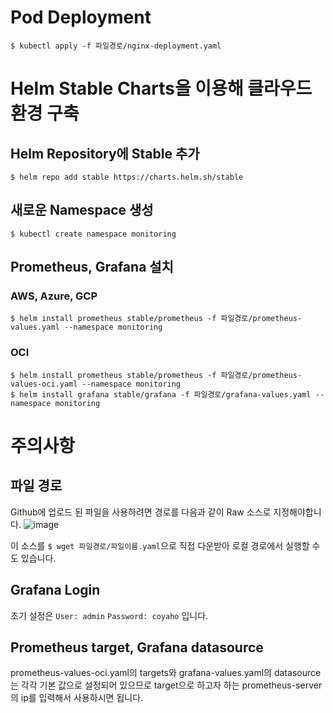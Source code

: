 # Pod Deployment
```
$ kubectl apply -f 파일경로/nginx-deployment.yaml
```

# Helm Stable Charts을 이용해 클라우드 환경 구축

## Helm Repository에 Stable 추가
```
$ helm repo add stable https://charts.helm.sh/stable
```

## 새로운 Namespace 생성
```
$ kubectl create namespace monitoring
```

##  Prometheus, Grafana  설치 

### AWS, Azure, GCP
```
$ helm install prometheus stable/prometheus -f 파일경로/prometheus-values.yaml --namespace monitoring
```

### OCI
```
$ helm install prometheus stable/prometheus -f 파일경로/prometheus-values-oci.yaml --namespace monitoring
$ helm install grafana stable/grafana -f 파일경로/grafana-values.yaml --namespace monitoring 
```

# 주의사항
## 파일 경로 
Github에 업로드 된 파일을 사용하려면 경로를 다음과 같이 Raw 소스로 지정해야합니다.
![image](https://user-images.githubusercontent.com/65498159/136786804-23fec445-e1f2-4fc8-a1f0-ff7084e15f49.png)

이 소스를 ```$ wget 파일경로/파일이름.yaml```으로 직접 다운받아 로컬 경로에서 실행할 수도 있습니다.

## Grafana Login 
초기 설정은 ```User: admin``` ```Password: coyaho``` 입니다.

## Prometheus target, Grafana datasource
prometheus-values-oci.yaml의 targets와 grafana-values.yaml의 datasource는 각각 기본 값으로 설정되어 있으므로 target으로 하고자 하는 prometheus-server의 ip를 입력해서 사용하시면 됩니다.
